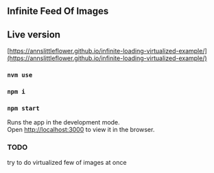  
## Infinite Feed Of Images

## Live version

[https://annslittleflower.github.io/infinite-loading-virtualized-example/](https://annslittleflower.github.io/infinite-loading-virtualized-example/)

### `nvm use`

### `npm i`

### `npm start`

Runs the app in the development mode.\
Open [http://localhost:3000](http://localhost:3000) to view it in the browser.



### TODO


try to do virtualized few of images at once
